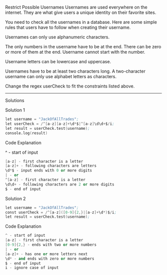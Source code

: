 Restrict Possible Usernames
Usernames are used everywhere on the internet. They are what give users a unique identity on their favorite sites.

You need to check all the usernames in a database. Here are some simple rules that users have to follow when creating their username.

Usernames can only use alphanumeric characters.

The only numbers in the username have to be at the end. There can be zero or more of them at the end. Username cannot start with the number.

Username letters can be lowercase and uppercase.

Usernames have to be at least two characters long. A two-character username can only use alphabet letters as characters.

Change the regex userCheck to fit the constraints listed above.

-----------------------------



Solutions

Solution 1

```s
let username = "JackOfAllTrades";
let userCheck = /^[a-z][a-z]+\d*$|^[a-z]\d\d+$/i;
let result = userCheck.test(username);
console.log(result)
```
Code Explanation

^ - start of input

```s
[a-z] - first character is a letter
[a-z]+ - following characters are letters
\d*$ - input ends with 0 or more digits
| - or
^[a-z] - first character is a letter
\d\d+ - following characters are 2 or more digits
$ - end of input
```

Solution 2

```s
let username = "JackOfAllTrades";
const userCheck = /^[a-z]([0-9]{2,}|[a-z]+\d*)$/i;
let result = userCheck.test(username);
```
Code Explanation

```s
^ - start of input
[a-z] - first character is a letter
[0-9]{2,} - ends with two or more numbers
| - or
[a-z]+ - has one or more letters next
\d* - and ends with zero or more numbers
$ - end of input
i - ignore case of input
```